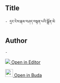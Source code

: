 ## Title
	- དྲང་ངེས་རྣམ་བཤད་བསྟན་པའི་སྒྲོན་མེ

## Author
	- 



[<img src="https://img.icons8.com/color/25/000000/edit-property.png"> Open in Editor](http://editor.openpecha.org/P004419)

[<img width="25" src="https://library.bdrc.io/icons/BUDA-small.svg"> Open in Buda](https://library.bdrc.io/show/bdr:IE0OPP004419)
